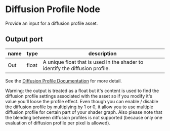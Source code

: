 # Diffusion Profile Node

Provide an input for a diffusion profile asset.

## Output port

| name | type | description
--- | --- | ---
| Out | float | A unique float that is used in the shader to identify the diffusion profile.

See the [Diffusion Profile Documentation](https://github.com/Unity-Technologies/ScriptableRenderPipeline/wiki/Diffusion-Profile) for more detail.

Warning: the output is treated as a float but it's content is used to find the diffusion profile settings associated with the asset so if you modify it's value you'll loose the profile effect. Even though you can enable / disable the diffusion profile by multiplying by 1 or 0, it allow you to use multiple diffusion profile for certain part of your shader graph. Also please note that the blending between diffusion profiles is not supported (because only one evaluation of diffusion profile per pixel is allowed).